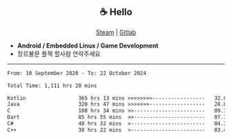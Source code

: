 <h2 align="center"> ☕ Hello </h2>

<p align="center">
  <a href="https://steamcommunity.com/id/Niforances/">Steam</a> |
  <a href="https://gitlab.com/niforances">Gitlab</a>
</p>

 - **Android / Embedded Linux / Game Development**
 - 장르불문 플젝 할사람 연락주세요

------

<!--START_SECTION:waka-->

```txt
From: 10 September 2020 - To: 22 October 2024

Total Time: 1,111 hrs 20 mins

Kotlin                 365 hrs 13 mins >>>>>>>>-----------------   32.86 %
Java                   320 hrs 47 mins >>>>>>>------------------   28.86 %
C                      108 hrs 34 mins >>-----------------------   09.77 %
Dart                   85 hrs 55 mins  >>-----------------------   07.73 %
C#                     48 hrs 32 mins  >------------------------   04.37 %
C++                    38 hrs 22 mins  >------------------------   03.45 %
```

<!--END_SECTION:waka-->
